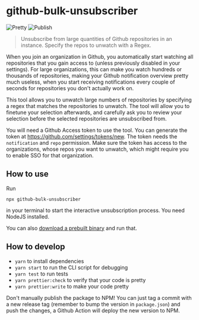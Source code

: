 # github-bulk-unsubscriber

![Pretty](https://github.com/lukasbach/github-bulk-unsubscriber/workflows/Pretty/badge.svg)
![Publish](https://github.com/lukasbach/github-bulk-unsubscriber/workflows/Publish/badge.svg)

> Unsubscribe from large quantities of Github repositories in an instance. Specify the repos to unwatch with a Regex.

When you join an organization in Github, you automatically start watching all repositories that you gain
access to (unless previously disabled in your settings). For large organizations, this can make you watch
hundreds or thousands of repositories, making your Github notification overview pretty much useless, when
you start receiving notifications every couple of seconds for repositories you don't actually work on.

This tool allows you to unwatch large numbers of repositories by specifying a regex that matches the repositories
to unwatch. The tool will allow you to finetune your selection afterwards, and carefully ask you to review
your selection before the selected repositories are unsubscribed from.

You will need a Github Access token to use the tool. You can generate the token at https://github.com/settings/tokens/new.
The token needs the `notification` and `repo` permission. Make sure the token has access to the organizations, whose
repos you want to unwatch, which might require you to enable SSO for that organization.

## How to use

Run

    npx github-bulk-unsubscriber

in your terminal to start the interactive unsubscription process. You need NodeJS installed.

You can also [download a prebuilt binary](https://github.com/lukasbach/cli-ts-commander-starter/releases) and run that.

## How to develop

- `yarn` to install dependencies
- `yarn start` to run the CLI script for debugging
- `yarn test` to run tests
- `yarn prettier:check` to verify that your code is pretty
- `yarn prettier:write` to make your code pretty

Don't manually publish the package to NPM! You can just tag
a commit with a new release tag (remember to bump the version
in `package.json`) and push the changes, a Github Action
will deploy the new version to NPM.
